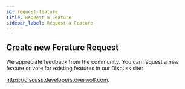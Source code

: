 ```yaml
---
id: request-feature
title: Request a Feature
sidebar_label: Request a Feature
---
```


## Create new Ferature Request

We appreciate feedback from the community. You can request a new feature or vote for existing features in our Discuss site: 

https://discuss.developers.overwolf.com.